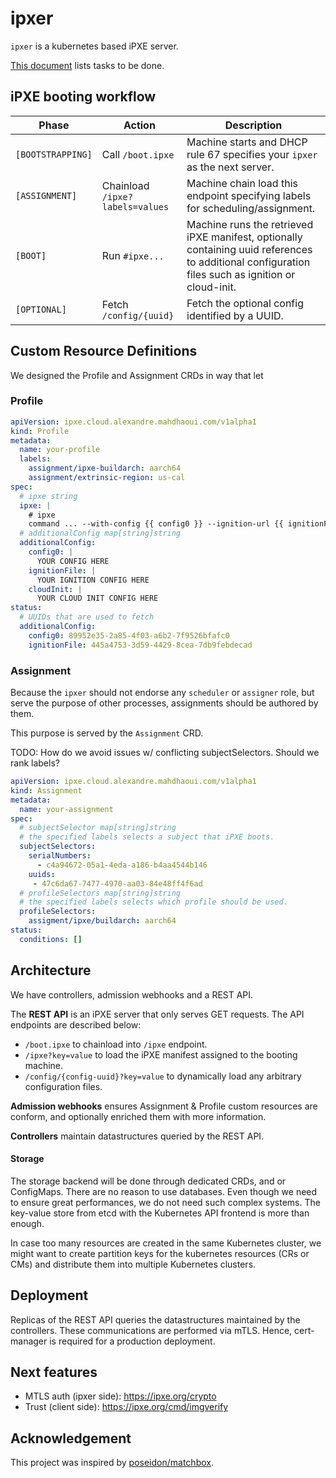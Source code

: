 # ipxer

`ipxer` is a kubernetes based iPXE server.

[This document](./.todo.yaml) lists tasks to be done.

## iPXE booting workflow

| Phase             | Action                          | Description                                                                                                                                       |
|-------------------|---------------------------------|---------------------------------------------------------------------------------------------------------------------------------------------------|
| `[BOOTSTRAPPING]` | Call `/boot.ipxe`               | Machine starts and DHCP rule 67 specifies your `ipxer` as the next server.                                                                        |
| `[ASSIGNMENT]`    | Chainload `/ipxe?labels=values` | Machine chain load this endpoint specifying labels for scheduling/assignment.                                                                     |
| `[BOOT]`          | Run `#ipxe...`                  | Machine runs the retrieved iPXE manifest, optionally containing uuid references to additional configuration files such as ignition or cloud-init. |
| `[OPTIONAL]`      | Fetch `/config/{uuid}`          | Fetch the optional config identified by a UUID.                                                                                                   |

## Custom Resource Definitions

We designed the Profile and Assignment CRDs in way that let 

### Profile

```yaml
apiVersion: ipxe.cloud.alexandre.mahdhaoui.com/v1alpha1
kind: Profile
metadata:
  name: your-profile
  labels:
    assignment/ipxe-buildarch: aarch64
    assignment/extrinsic-region: us-cal
spec:
  # ipxe string
  ipxe: |
    # ipxe
    command ... --with-config {{ config0 }} --ignition-url {{ ignitionFile }} --or-cloud-init {{ cloudInit }}
  # additionalConfig map[string]string
  additionalConfig:
    config0: |
      YOUR CONFIG HERE
    ignitionFile: |
      YOUR IGNITION CONFIG HERE
    cloudInit: |
      YOUR CLOUD INIT CONFIG HERE
status:
  # UUIDs that are used to fetch
  additionalConfig:
    config0: 89952e35-2a85-4f03-a6b2-7f9526bfafc0
    ignitionFile: 445a4753-3d59-4429-8cea-7db9febdecad
```

### Assignment

Because the `ipxer` should not endorse any `scheduler` or `assigner` role, but serve the purpose of other processes,
assignments should be authored by them.

This purpose is served by the `Assignment` CRD.

TODO: How do we avoid issues w/ conflicting subjectSelectors. Should we rank labels?

```yaml
apiVersion: ipxe.cloud.alexandre.mahdhaoui.com/v1alpha1
kind: Assignment
metadata:
  name: your-assignment
spec:
  # subjectSelector map[string]string
  # the specified labels selects a subject that iPXE boots.
  subjectSelectors:
    serialNumbers: 
      - c4a94672-05a1-4eda-a186-b4aa4544b146
    uuids: 
     - 47c6da67-7477-4970-aa03-84e48ff4f6ad
  # profileSelectors map[string]string
  # the specified labels selects which profile should be used.
  profileSelectors:
    assigment/ipxe/buildarch: aarch64
status:
  conditions: []
```

## Architecture

We have controllers, admission webhooks and a REST API.

The **REST API** is an iPXE server that only serves GET requests. The API endpoints are described below:
- `/boot.ipxe` to chainload into `/ipxe` endpoint.
- `/ipxe?key=value` to load the iPXE manifest assigned to the booting machine.
- `/config/{config-uuid}?key=value` to dynamically load any arbitrary configuration files.

**Admission webhooks** ensures Assignment & Profile custom resources are conform, and optionally enriched them with more
information.

**Controllers** maintain datastructures queried by the REST API.

#### Storage

The storage backend will be done through dedicated CRDs, and or ConfigMaps. There are no reason to use databases.
Even though we need to ensure great performances, we do not need such complex systems. The key-value store from etcd
with the Kubernetes API frontend is more than enough.

In case too many resources are created in the same Kubernetes cluster, we might want to create partition keys for the
kubernetes resources (CRs or CMs) and distribute them into multiple Kubernetes clusters.

## Deployment

Replicas of the REST API queries the datastructures maintained by the controllers. These communications are performed
via mTLS. Hence, cert-manager is required for a production deployment.

## Next features

- MTLS auth (ipxer side): https://ipxe.org/crypto
- Trust (client side): https://ipxe.org/cmd/imgverify

## Acknowledgement

This project was inspired by [poseidon/matchbox](https://github.com/poseidon/matchbox).
